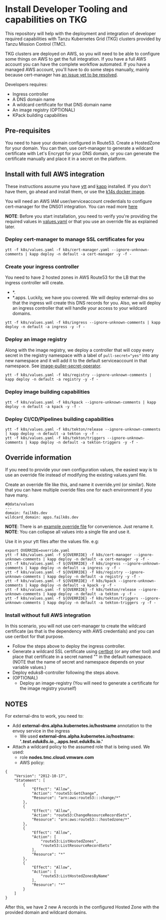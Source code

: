 # Install Developer Tooling and capabilities on TKG
This repository will help with the deployment and integration of developer required capabilities with Tanzu Kubernetes Grid (TKG) clusters provided by Tanzu Mission Control (TMC).

TKG clusters are deployed on AWS, so you will need to be able to configure some things on AWS to get the full integration. If you have a full AWS account you can have the complete workflow automated. If you have a managed AWS account, you'll have to do some steps manually, mainly because cert-manager has [an issue yet to be resolved](https://github.com/jetstack/cert-manager/issues/2779).

Developers requires:
- Ingress controller
- A DNS domain name
- A wildcard certificate for that DNS domain name
- An image registry (OPTIONAL)
- KPack building capabilities

## Pre-requisites
You need to have your domain configured in Route53. Create a HostedZone for your domain. You can then, use cert-manager to generate a wildcard certificate with Let's Encrypt for your DNS domain, or you can generate the certificate manually and place it in a secret on the platform.

## Install with full AWS integration
These instructions assume you have [ytt](https://get-ytt.io/) and [kapp](https://get-kapp.io/) installed. If you don't have them, go ahead and install them, or use the [k14s docker image](https://hub.docker.com/r/k14s/image).

You will need an AWS IAM user/serviceaccount credentials to configure cert-manager for the DNS01 integration. You can read more [here](https://medium.com/@Amet13/wildcard-k8s-4998173b16c8)

__NOTE__: Before you start installation, you need to verify you're providing the required values in [values.yaml](.k8s/values.yaml) or that you use an override file as explained later.
  
### Deploy cert-manager to manage SSL certificates for you
```
ytt -f k8s/values.yaml -f k8s/cert-manager.yaml --ignore-unknown-comments | kapp deploy -n default -a cert-manager -y -f -
```

### Create your ingress controller
You need to have 2 hosted zones in AWS Route53 for the LB that the ingress controller will create.
  * *.<DOMAIN> 
  * *.apps.<DOMAIN>
Luckily, we have you covered. We will deploy external-dns so that the ingress will create this DNS records for you. Also, we will deploy an ingress controller that will handle your access to your wildcard domains.

```
ytt -f k8s/values.yaml -f k8s/ingress --ignore-unknown-comments | kapp deploy -n default -a ingress -y -f -
```

### Deploy an image registry
Along with the image registry, we deploy a controller that will copy every secret in the registry namespace with a label of `pull-secret="yes"` into any new namespace and it will add it to the default serviceaccount in that namespace. See [image-puller-secret-operator](https://github.com/jorgemoralespou/image-puller-secret-operator).

```
ytt -f k8s/values.yaml -f k8s/registry --ignore-unknown-comments | kapp deploy -n default -a registry -y -f -
```

### Deploy image building capabilities

```
ytt -f k8s/values.yaml -f k8s/kpack --ignore-unknown-comments | kapp deploy -n default -a kpack -y -f -
```

### Deploy CI/CD/Pipelines building capabilities

```
ytt -f k8s/values.yaml -f k8s/tekton/release --ignore-unknown-comments | kapp deploy -n default -a tekton -y -f -
ytt -f k8s/values.yaml -f k8s/tekton/triggers --ignore-unknown-comments | kapp deploy -n default -a tekton-triggers -y -f -
```

## Override information
If you need to provide your own configuration values, the easiest way is to use an override file instead of modifying the existing values.yaml file.

Create an override file like this, and name it override.yml (or similar). Note that you can have multiple overide files one for each environment if you have many.

```
#@data/values
---
domain: failk8s.dev
wildcard_domain: apps.failk8s.dev
```

__NOTE__: There is an [example override file](override.yml.example) for convenience. Just rename it.
__NOTE__: You can collapse all values into a single file and use it.

Use it in your ytt files after the values file. e.g:

```
export OVERRIDE=override.yaml
ytt -f k8s/values.yaml -f ${OVERRIDE} -f k8s/cert-manager --ignore-unknown-comments | kapp deploy -n default -a cert-manager -y -f -
ytt -f k8s/values.yaml -f ${OVERRIDE} -f k8s/ingress --ignore-unknown-comments | kapp deploy -n default -a ingress -y -f -
ytt -f k8s/values.yaml -f ${OVERRIDE} -f k8s/registry --ignore-unknown-comments | kapp deploy -n default -a registry -y -f -
ytt -f k8s/values.yaml -f ${OVERRIDE} -f k8s/kpack --ignore-unknown-comments | kapp deploy -n default -a kpack -y -f -
ytt -f k8s/values.yaml -f ${OVERRIDE} -f k8s/tekton/release --ignore-unknown-comments | kapp deploy -n default -a tekton -y -f -
ytt -f k8s/values.yaml -f ${OVERRIDE} -f k8s/tekton/triggers --ignore-unknown-comments | kapp deploy -n default -a tekton-triggers -y -f -
```

### Install without full AWS integration
In this scenario, you will not use cert-manager to create the wildcard certificate (as that is the dependency with AWS credentials) and you can use certbot for that purpose. 

* Follow the steps above to deploy the ingress controller. 
* Generate a wildcard SSL certificate using [certbot](https://jloh.co/posts/certbot-route53-dns-validation/) (or any other tool) and place that certificate in a secret named "" in the default namespace. (NOTE that the name of secret and namespace depends on your variable values.)
* Deploy eduks8-controller following the steps above.
* (OPTIONAL)
  * Deploy an image-registry (You will need to generate a certificate for the image registry yourself)




## NOTES

For external-dns to work, you need to:
* Add __external-dns.alpha.kubernetes.io/hostname__ annotation to the envoy service in the ingress
  * We used __external-dns.alpha.kubernetes.io/hostname: '*.test.eduk8s.io.,*.apps.test.eduk8s.io.'__ 
* Attach a wildcard policy to the assumed role that is being used. We used: 
  * role __nodes.tmc.cloud.vmware.com__
  * AWS policy:
```
{
    "Version": "2012-10-17",
    "Statement": [
        {
            "Effect": "Allow",
            "Action": "route53:GetChange",
            "Resource": "arn:aws:route53:::change/*"
        },
        {
            "Effect": "Allow",
            "Action": "route53:ChangeResourceRecordSets",
            "Resource": "arn:aws:route53:::hostedzone/*"
        },
        {
            "Effect": "Allow",
            "Action": [
                "route53:ListHostedZones",
                "route53:ListResourceRecordSets"
            ],
            "Resource": "*"
        },
        {
            "Effect": "Allow",
            "Action": [
                "route53:ListHostedZonesByName"
            ],
            "Resource": "*"
        }
    ]
}
```

After this, we have 2 new A records in the configured Hosted Zone with the provided domain and wildcard domains.
